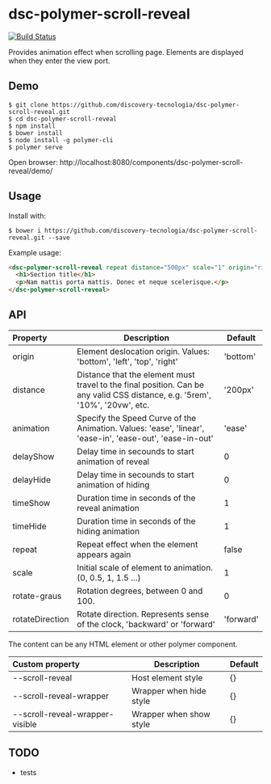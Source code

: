 # dsc-polymer-scroll-reveal

[![Build Status](https://travis-ci.org/discovery-tecnologia/dsc-polymer-scroll-reveal.svg?branch=master)](http://travis-ci.org/#!/discovery-tecnologia/dsc-polymer-scroll-reveal)

Provides animation effect when scrolling page. Elements are displayed when they enter the view port.

## Demo

```
$ git clone https://github.com/discovery-tecnologia/dsc-polymer-scroll-reveal.git
$ cd dsc-polymer-scroll-reveal
$ npm install
$ bower install
$ node install -g polymer-cli
$ polymer serve
```
Open browser: http://localhost:8080/components/dsc-polymer-scroll-reveal/demo/

## Usage

Install with:

```
$ bower i https://github.com/discovery-tecnologia/dsc-polymer-scroll-reveal.git --save
```

Example usage:

```html
<dsc-polymer-scroll-reveal repeat distance="500px" scale="1" origin="right" delay-show="0" delay-hide="0.5" time-show="1.5" time-hide="0.5">
  <h1>Section title</h1>
  <p>Nam mattis porta mattis. Donec et neque scelerisque.</p>
</dsc-polymer-scroll-reveal>
```

## API

| Property        | Description                    | Default       |
|:----------------|--------------------------------|---------------|
| origin          | Element deslocation origin. Values: 'bottom', 'left', 'top', 'right' | 'bottom' |
| distance        | Distance that the element must travel to the final position. Can be any valid CSS distance, e.g. '5rem', '10%', '20vw', etc. | '200px' |
| animation       | Specify the Speed Curve of the Animation. Values: 'ease', 'linear', 'ease-in', 'ease-out', 'ease-in-out'  | 'ease' |
| delayShow       | Delay time in secounds to start animation of reveal | 0 |
| delayHide       | Delay time in secounds to start animation of hiding | 0 |
| timeShow        | Duration time in seconds of the reveal animation    | 1 |
| timeHide        | Duration time in seconds of the hiding animation    | 1 |
| repeat          | Repeat effect when the element appears again        | false |
| scale           | Initial scale of element to animation. (0, 0.5, 1, 1.5 ...) | 1 |
| rotate-graus    | Rotation degrees, between 0 and 100.                | 0 |
| rotateDirection | Rotate direction. Represents sense of the clock, 'backward' or 'forward' | 'forward' |

The content can be any HTML element or other polymer component.

| Custom property                 |	Description                       | Default |
|:--------------------------------|-----------------------------------|---------|
| --scroll-reveal                 | Host element style                | {}      |
| --scroll-reveal-wrapper         | Wrapper when hide style           | {}      |
| --scroll-reveal-wrapper-visible | Wrapper when show style           | {}      |

## TODO

 * tests
